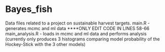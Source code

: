 # Bayes_fish
Data files related to a project on sustainable harvest targets. 
main.R - generates mcmc and ml data ****ONLY EDIT CODE IN LINES 58-66
main_analysis.R - loads in mcmc and ml data and performs analysis (currently only produces 3 histograms comparing model probability of the Hockey-Stick with the 3 other models)
